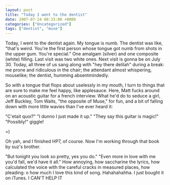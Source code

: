 ```yaml
---
layout: post
title: "Today I went to the dentist"
date: 2007-07-24 00:33:00 +0000
categories: ["Uncategorized"]
tags: ["dentist", "muse"]
---
```


Today, I went to the dentist again. My tongue is numb. The dentist was like, "that's weird. You're the first person whose tongue got numb from shots in the upper gum. You're special." One amalgam (silver) and one composite (white) filling. Last visit was two white ones. Next visit is gonna be on July 30. Today, all three of us sang along with "hey there delilah" during a break: me prone and ridiculous in the chair; the attendant almost whispering, mouselike; the dentist, humming absentmindedly.

So with a tongue that flops about uselessly in my mouth, I turn to things that are sure to make me feel happy, like applesauce. Here, Matt fucks around on an acoustic guitar for a french interview. What he'd do to seduce a girl, Jeff Buckley, Tom Waits, "the opposite of Muse," for fun, and a bit of falling down with more little wavies than I've ever heard it: 

"C'etait quoi?" "I dunno I just made it up."
"They say this guitar is magic!" "Possibly!" giggle!

=)

Oh yah, and I finished HP7, of course. Now I'm working through that book by suz's brother.

"But tonight you look so pretty, yes you do." "Even more in love with me you'd fall, we'd have it all." How annoying, how saccharine the lyrics, how calculated the voice with the careful cracks in measured places, how pleading: o how much I love this kind of song. Hahahahahha. I just bought it on iTunes. I CAN'T HELP IT